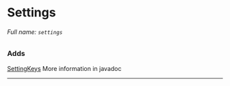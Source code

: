 # <a name="settings"></a> Settings

###### Full name: `settings`

### Adds

[SettingKeys](src%2Farclibrary%2Fsettings%2FSettingKey.java)
More information in javadoc

----
